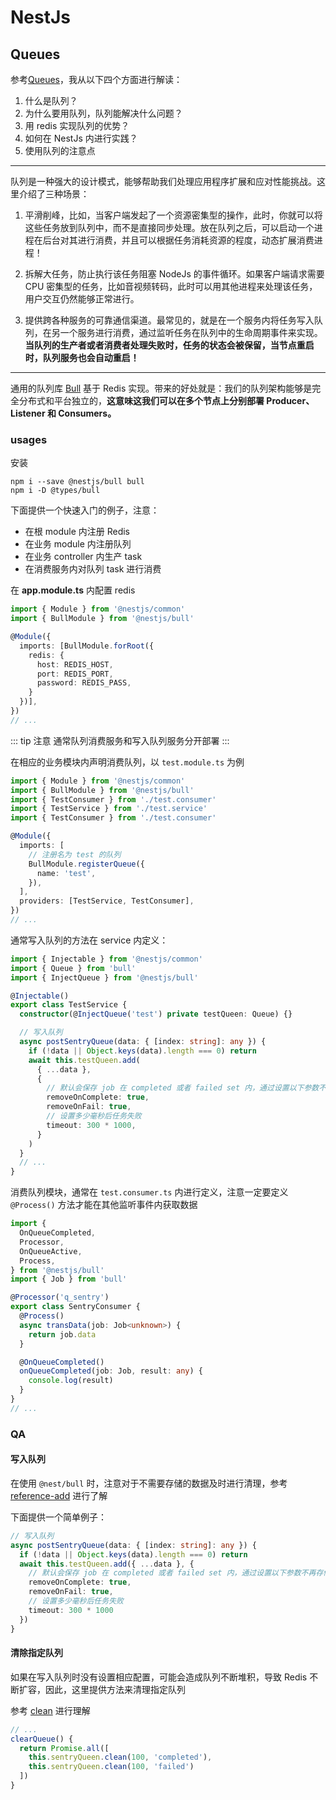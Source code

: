 # NestJs

## Queues

参考[Queues](https://docs.nestjs.com/techniques/queues)，我从以下四个方面进行解读：

1. 什么是队列？
2. 为什么要用队列，队列能解决什么问题？
3. 用 redis 实现队列的优势？
4. 如何在 NestJs 内进行实践？
5. 使用队列的注意点

---

队列是一种强大的设计模式，能够帮助我们处理应用程序扩展和应对性能挑战。这里介绍了三种场景：

1. 平滑削峰，比如，当客户端发起了一个资源密集型的操作，此时，你就可以将这些任务放到队列中，而不是直接同步处理。放在队列之后，可以启动一个进程在后台对其进行消费，并且可以根据任务消耗资源的程度，动态扩展消费进程！

2. 拆解大任务，防止执行该任务阻塞 NodeJs 的事件循环。如果客户端请求需要 CPU 密集型的任务，比如音视频转码，此时可以用其他进程来处理该任务，用户交互仍然能够正常进行。

3. 提供跨各种服务的可靠通信渠道。最常见的，就是在一个服务内将任务写入队列，在另一个服务进行消费，通过监听任务在队列中的生命周期事件来实现。<b>当队列的生产者或者消费者处理失败时，任务的状态会被保留，当节点重启时，队列服务也会自动重启！</b>

---

通用的队列库 [Bull](https://github.com/OptimalBits/bull) 基于 Redis 实现。带来的好处就是：我们的队列架构能够是完全分布式和平台独立的，<b>这意味这我们可以在多个节点上分别部署 Producer、Listener 和 Consumers。</b>

### usages

安装

```shell
npm i --save @nestjs/bull bull
npm i -D @types/bull
```

下面提供一个快速入门的例子，注意：

- 在根 module 内注册 Redis
- 在业务 module 内注册队列
- 在业务 controller 内生产 task
- 在消费服务内对队列 task 进行消费

在 <b>app.module.ts</b> 内配置 redis

```typescript
import { Module } from '@nestjs/common'
import { BullModule } from '@nestjs/bull'

@Module({
  imports: [BullModule.forRoot({
    redis: {
      host: REDIS_HOST,
      port: REDIS_PORT,
      password: REDIS_PASS,
    }
  })],
})
// ...
```

::: tip 注意
通常队列消费服务和写入队列服务分开部署
:::

在相应的业务模块内声明消费队列，以 `test.module.ts` 为例

```typescript
import { Module } from '@nestjs/common'
import { BullModule } from '@nestjs/bull'
import { TestConsumer } from './test.consumer'
import { TestService } from './test.service'
import { TestConsumer } from './test.consumer'

@Module({
  imports: [
    // 注册名为 test 的队列
    BullModule.registerQueue({
      name: 'test',
    }),
  ],
  providers: [TestService, TestConsumer],
})
// ...
```

通常写入队列的方法在 service 内定义：

```typescript
import { Injectable } from '@nestjs/common'
import { Queue } from 'bull'
import { InjectQueue } from '@nestjs/bull'

@Injectable()
export class TestService {
  constructor(@InjectQueue('test') private testQueen: Queue) {}

  // 写入队列
  async postSentryQueue(data: { [index: string]: any }) {
    if (!data || Object.keys(data).length === 0) return
    await this.testQueen.add(
      { ...data },
      {
        // 默认会保存 job 在 completed 或者 failed set 内，通过设置以下参数不再存储
        removeOnComplete: true,
        removeOnFail: true,
        // 设置多少毫秒后任务失败
        timeout: 300 * 1000,
      }
    )
  }
  // ...
}
```

消费队列模块，通常在 `test.consumer.ts` 内进行定义，注意一定要定义 `@Process()` 方法才能在其他监听事件内获取数据

```typescript
import {
  OnQueueCompleted,
  Processor,
  OnQueueActive,
  Process,
} from '@nestjs/bull'
import { Job } from 'bull'

@Processor('q_sentry')
export class SentryConsumer {
  @Process()
  async transData(job: Job<unknown>) {
    return job.data
  }

  @OnQueueCompleted()
  onQueueCompleted(job: Job, result: any) {
    console.log(result)
  }
}
// ...
```

### QA

#### 写入队列

在使用 `@nest/bull` 时，注意对于不需要存储的数据及时进行清理，参考 [reference-add](https://github.com/OptimalBits/bull/blob/develop/REFERENCE.md#queueadd) 进行了解

下面提供一个简单例子：

```typescript
// 写入队列
async postSentryQueue(data: { [index: string]: any }) {
  if (!data || Object.keys(data).length === 0) return
  await this.testQueen.add({ ...data }, {
    // 默认会保存 job 在 completed 或者 failed set 内，通过设置以下参数不再存储
    removeOnComplete: true,
    removeOnFail: true,
    // 设置多少毫秒后任务失败
    timeout: 300 * 1000
  })
}
```

#### 清除指定队列

如果在写入队列时没有设置相应配置，可能会造成队列不断堆积，导致 Redis 不断扩容，因此，这里提供方法来清理指定队列

参考 [clean](https://github.com/OptimalBits/bull/blob/develop/REFERENCE.md#queueclean) 进行理解

```typescript
// ...
clearQueue() {
  return Promise.all([
    this.sentryQueen.clean(100, 'completed'),
    this.sentryQueen.clean(100, 'failed')
  ])
}
```
